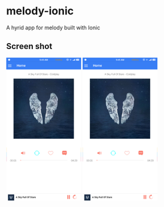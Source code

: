 # melody-ionic
A hyrid app for melody built with Ionic

## Screen shot

<p>
  <img src="https://github.com/NevenLeung/melody-ionic/blob/master/screen_shot/home.png" alt="home" width="200px">
  <img src="https://github.com/NevenLeung/melody-ionic/blob/master/screen_shot/home.png" alt="home" width="200px">
</p>